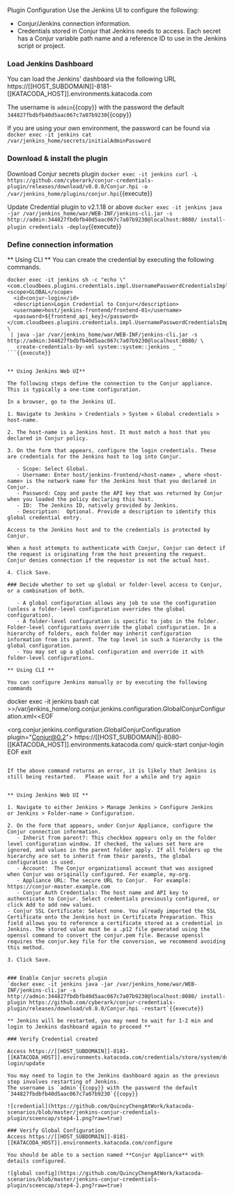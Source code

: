 Plugin Configuration
Use the Jenkins UI to configure the following: 

- Conjur/Jenkins connection information.
- Credentials stored in Conjur that Jenkins needs to access. Each secret has a Conjur variable path name and a reference ID to use in the Jenkins script or project.


### Load Jenkins Dashboard
You can load the Jenkins' dashboard via the following URL https://[[HOST_SUBDOMAIN]]-8181-[[KATACODA_HOST]].environments.katacoda.com

The username is `admin`{{copy}} with the password the default `344827fbdbfb40d5aac067c7a07b9230`{{copy}}

If you are using your own environment, the password can be found via `docker exec -it jenkins cat /var/jenkins_home/secrets/initialAdminPassword`

### Download & install the plugin
Download Conjur secrets plugin
`docker exec -it jenkins curl -L https://github.com/cyberark/conjur-credentials-plugin/releases/download/v0.8.0/Conjur.hpi -o /var/jenkins_home/plugins/conjur.hpi`{{execute}}

Update Credential plugin to v2.1.18 or above
`docker exec -it jenkins java -jar /var/jenkins_home/war/WEB-INF/jenkins-cli.jar -s http://admin:344827fbdbfb40d5aac067c7a07b9230@localhost:8080/ install-plugin credentials -deploy`{{execute}}

### Define connection information

** Using CLI **
You can create the credential by executing the following commands.   

```
docker exec -it jenkins sh -c "echo \"<com.cloudbees.plugins.credentials.impl.UsernamePasswordCredentialsImpl> 
<scope>GLOBAL</scope>
  <id>conjur-login</id>
  <description>Login Credential to Conjur</description>
  <username>host/jenkins-frontend/frontend-01</username>
  <password>${frontend_api_key}</password>
</com.cloudbees.plugins.credentials.impl.UsernamePasswordCredentialsImpl>\" \
 | java -jar /var/jenkins_home/war/WEB-INF/jenkins-cli.jar -s http://admin:344827fbdbfb40d5aac067c7a07b9230@localhost:8080/ \
   create-credentials-by-xml system::system::jenkins _ "
```{{execute}}


** Using Jenkins Web UI**

The following steps define the connection to the Conjur appliance. This is typically a one-time configuration.

In a browser, go to the Jenkins UI.

1. Navigate to Jenkins > Credentials > System > Global credentials > host-name.

2. The host-name is a Jenkins host. It must match a host that you declared in Conjur policy.

3. On the form that appears, configure the login credentials. These are credentials for the Jenkins host to log into Conjur.

   - Scope: Select Global.
   - Username: Enter host/jenkins-frontend/<host-name> , where <host-name> is the network name for the Jenkins host that you declared in Conjur.
   - Password: Copy and paste the API key that was returned by Conjur when you loaded the policy declaring this host.
   - ID:  The Jenkins ID, natively provided by Jenkins.
   - Description:  Optional. Provide a description to identify this global credential entry.

Access to the Jenkins host and to the credentials is protected by Conjur.
 	
When a host attempts to authenticate with Conjur, Conjur can detect if the request is originating from the host presenting the request. Conjur denies connection if the requestor is not the actual host. 

4. Click Save.

### Decide whether to set up global or folder-level access to Conjur, or a combination of both.

   - A global configuration allows any job to use the configuration (unless a folder-level configuration overrides the global configuration).
   - A folder-level configuration is specific to jobs in the folder. Folder-level configurations override the global configuration. In a hierarchy of folders, each folder may inherit configuration information from its parent. The top level in such a hierarchy is the global configuration.
   - You may set up a global configuration and override it with folder-level configurations.

** Using CLI **

You can configure Jenkins manually or by executing the following commands

```
docker exec -it jenkins bash
cat >>/var/jenkins_home/org.conjur.jenkins.configuration.GlobalConjurConfiguration.xml<<EOF
<?xml version='1.1' encoding='UTF-8'?>
<org.conjur.jenkins.configuration.GlobalConjurConfiguration plugin="Conjur@0.2">
  <conjurConfiguration>
    <applianceURL>https://[[HOST_SUBDOMAIN]]-8080-[[KATACODA_HOST]].environments.katacoda.com/</applianceURL>
    <account>quick-start</account>
    <credentialID>conjur-login</credentialID>
    <certificateCredentialID></certificateCredentialID>
  </conjurConfiguration>
EOF
exit
```{{execute}}

If the above command returns an error, it is likely that Jenkins is still being restarted.   Please wait for a while and try again


** Using Jenkins Web UI **

1. Navigate to either Jenkins > Manage Jenkins > Configure Jenkins   or Jenkins > Folder-name > Configuration.

2. On the form that appears, under Conjur Appliance, configure the Conjur connection information.
   - Inherit from parent?: This checkbox appears only on the folder level configuration window. If checked, the values set here are ignored, and values in the parent folder apply. If all folders up the hierarchy are set to inherit from their parents, the global configuration is used.  
   - Account:  The Conjur organizational account that was assigned when Conjur was originally configured. For example, my-org.
   - Appliance URL: The secure URL to Conjur.  For example: https://conjur-master.example.com
   - Conjur Auth Credentials: The host name and API key to authenticate to Conjur. Select credentials previously configured, or click Add to add new values.
- Conjur SSL Certificate: Select none. You already imported the SSL Certificate onto the Jenkins host in Certificate Preparation. This field allows you to reference a certificate stored as a credential in Jenkins. The stored value must be a .p12 file generated using the openssl command to convert the conjur.pem file. Because openssl requires the conjur.key file for the conversion, we recommend avoiding this method.

3. Click Save.


### Enable Conjur secrets plugin
`docker exec -it jenkins java -jar /var/jenkins_home/war/WEB-INF/jenkins-cli.jar -s http://admin:344827fbdbfb40d5aac067c7a07b9230@localhost:8080/ install-plugin https://github.com/cyberark/conjur-credentials-plugin/releases/download/v0.8.0/Conjur.hpi -restart`{{execute}}

** Jenkins will be restarted, you may need to wait for 1-2 min and login to Jenkins dashboard again to proceed **

### Verify Credential created

Access https://[[HOST_SUBDOMAIN]]-8181-[[KATACODA_HOST]].environments.katacoda.com/credentials/store/system/domain/_/credential/conjur-login/update

You may need to login to the Jenkins dashboard again as the previous step involves restarting of Jenkins.
The username is `admin`{{copy}} with the password the default `344827fbdbfb40d5aac067c7a07b9230`{{copy}}

![credential](https://github.com/QuincyChengAtWork/katacoda-scenarios/blob/master/jenkins-conjur-credentials-plugin/sceencap/step4-1.png?raw=true)

### Verify Global Configuration
Access https://[[HOST_SUBDOMAIN]]-8181-[[KATACODA_HOST]].environments.katacoda.com/configure

You should be able to a section named **Conjur Appliance** with details configured.

![global config](https://github.com/QuincyChengAtWork/katacoda-scenarios/blob/master/jenkins-conjur-credentials-plugin/sceencap/step4-2.png?raw=true)
